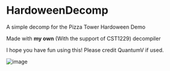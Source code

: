 # HardoweenDecomp
A simple decomp for the Pizza Tower Hardoween Demo

Made with **my own** (With the support of CST1229) decompiler

I hope you have fun using this! Please credit QuantumV if used.

![image](https://github.com/QuantumV2/HardoweenDecomp/assets/83087109/f58edf41-9119-4dc5-8894-17996890824d)
